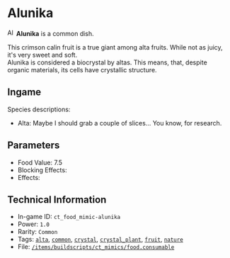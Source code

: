 # Alunika

<img src="https://raw.githubusercontent.com/Ceterai/Enternia/main/assetMissing.png" alt="Alunika icon" loading="lazy" height=16px width="auto" /> **Alunika** is a common dish.

This crimson calin fruit is a true giant among alta fruits. While not as juicy, it's very sweet and soft.  
Alunika is considered a biocrystal by altas. This means, that, despite organic materials, its cells have crystallic structure.

## Ingame

Species descriptions:

- Alta: Maybe I should grab a couple of slices... You know, for research.

## Parameters

- Food Value: 7.5
- Blocking Effects: 
- Effects: 

## Technical Information

- In-game ID: `ct_food_mimic-alunika`
- Power: `1.0`
- Rarity: `Common`
- Tags: [`alta`](https://ceterai.github.io/MyEnternia/Wiki/Tags/Alta), [`common`](https://ceterai.github.io/MyEnternia/Wiki/Tags/Common), [`crystal`](https://ceterai.github.io/MyEnternia/Wiki/Tags/Crystal), [`crystal_plant`](https://ceterai.github.io/MyEnternia/Wiki/Tags/CrystalPlant), [`fruit`](https://ceterai.github.io/MyEnternia/Wiki/Tags/Fruit), [`nature`](https://ceterai.github.io/MyEnternia/Wiki/Tags/Nature)
- File: [`/items/buildscripts/ct_mimics/food.consumable`](https://github.com/Ceterai/Enternia/blob/main/items/buildscripts/ct_mimics/food.consumable)
